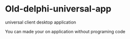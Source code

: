 Old-delphi-universal-app
========================
universal client desktop application

You can made your on application without programing code
